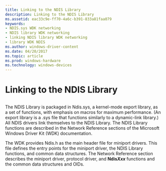 ```yaml
---
title: Linking to the NDIS Library
description: Linking to the NDIS Library
ms.assetid: eac33c9e-ff70-4a6c-b391-833a81faa079
keywords:
- NDIS.sys WDK networking
- NDIS library WDK networking
- linking NDIS library WDK networking
- library WDK NDIS
ms.author: windows-driver-content
ms.date: 04/20/2017
ms.topic: article
ms.prod: windows-hardware
ms.technology: windows-devices
---
```


# Linking to the NDIS Library


## <a href="" id="ddk-linking-to-the-ndis-library-ng"></a>


The NDIS Library is packaged in Ndis.sys, a kernel-mode export library, as a set of functions, with emphasis on macros for maximum performance. (An export library is a .sys file that functions similarly to a dynamic-link library.) All NDIS drivers link themselves to the NDIS Library. The NDIS Library functions are described in the Network Reference sections of the Microsoft Windows Driver Kit (WDK) documentation.

The WDK provides Ndis.h as the main header file for miniport drivers. This file defines the entry points for the miniport driver, the NDIS Library functions, and common data structures. The Network Reference section describes the miniport driver, protocol driver, and **Ndis*Xxx*** functions and the common data structures and OIDs.

 

 





